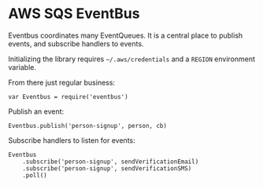 # AWS SQS EventBus

Eventbus coordinates many EventQueues. It is a central place to publish events, and subscribe handlers to events.

Initializing the library requires `~/.aws/credentials` and a `REGION` environment variable. 

From there just regular business:

    var Eventbus = require('eventbus')

Publish an event:

    Eventbus.publish('person-signup', person, cb)

Subscribe handlers to listen for events:

    Eventbus
        .subscribe('person-signup', sendVerificationEmail)
        .subscribe('person-signup', sendVerificationSMS)
        .poll()


